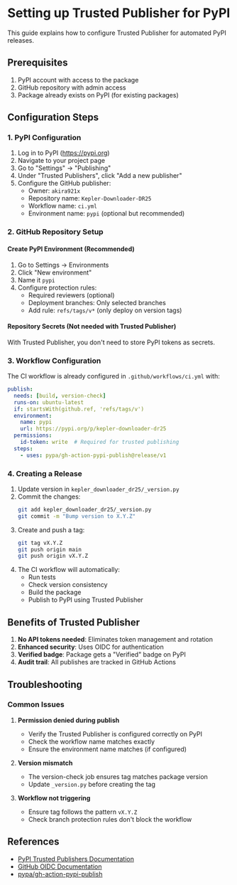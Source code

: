# Setting up Trusted Publisher for PyPI

This guide explains how to configure Trusted Publisher for automated PyPI releases.

## Prerequisites

1. PyPI account with access to the package
2. GitHub repository with admin access
3. Package already exists on PyPI (for existing packages)

## Configuration Steps

### 1. PyPI Configuration

1. Log in to PyPI (https://pypi.org)
2. Navigate to your project page
3. Go to "Settings" → "Publishing"
4. Under "Trusted Publishers", click "Add a new publisher"
5. Configure the GitHub publisher:
   - Owner: `akira921x`
   - Repository name: `Kepler-Downloader-DR25`
   - Workflow name: `ci.yml`
   - Environment name: `pypi` (optional but recommended)

### 2. GitHub Repository Setup

#### Create PyPI Environment (Recommended)

1. Go to Settings → Environments
2. Click "New environment"
3. Name it `pypi`
4. Configure protection rules:
   - Required reviewers (optional)
   - Deployment branches: Only selected branches
   - Add rule: `refs/tags/v*` (only deploy on version tags)

#### Repository Secrets (Not needed with Trusted Publisher)

With Trusted Publisher, you don't need to store PyPI tokens as secrets.

### 3. Workflow Configuration

The CI workflow is already configured in `.github/workflows/ci.yml` with:

```yaml
publish:
  needs: [build, version-check]
  runs-on: ubuntu-latest
  if: startsWith(github.ref, 'refs/tags/v')
  environment:
    name: pypi
    url: https://pypi.org/p/kepler-downloader-dr25
  permissions:
    id-token: write  # Required for trusted publishing
  steps:
    - uses: pypa/gh-action-pypi-publish@release/v1
```

### 4. Creating a Release

1. Update version in `kepler_downloader_dr25/_version.py`
2. Commit the changes:
   ```bash
   git add kepler_downloader_dr25/_version.py
   git commit -m "Bump version to X.Y.Z"
   ```
3. Create and push a tag:
   ```bash
   git tag vX.Y.Z
   git push origin main
   git push origin vX.Y.Z
   ```
4. The CI workflow will automatically:
   - Run tests
   - Check version consistency
   - Build the package
   - Publish to PyPI using Trusted Publisher

## Benefits of Trusted Publisher

1. **No API tokens needed**: Eliminates token management and rotation
2. **Enhanced security**: Uses OIDC for authentication
3. **Verified badge**: Package gets a "Verified" badge on PyPI
4. **Audit trail**: All publishes are tracked in GitHub Actions

## Troubleshooting

### Common Issues

1. **Permission denied during publish**
   - Verify the Trusted Publisher is configured correctly on PyPI
   - Check the workflow name matches exactly
   - Ensure the environment name matches (if configured)

2. **Version mismatch**
   - The version-check job ensures tag matches package version
   - Update `_version.py` before creating the tag

3. **Workflow not triggering**
   - Ensure tag follows the pattern `vX.Y.Z`
   - Check branch protection rules don't block the workflow

## References

- [PyPI Trusted Publishers Documentation](https://docs.pypi.org/trusted-publishers/)
- [GitHub OIDC Documentation](https://docs.github.com/en/actions/deployment/security-hardening-your-deployments/about-security-hardening-with-openid-connect)
- [pypa/gh-action-pypi-publish](https://github.com/pypa/gh-action-pypi-publish)